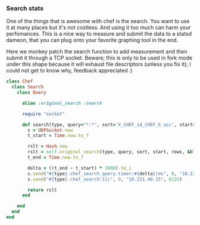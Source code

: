 ### Search stats

One of the things that is awesome with chef is the search. You want to use it at many places but it's not costless. And using it too much can harm your perfomances. This is a nice way to measure and submit the data to a statsd dameon, that you can plug onto your favorite graphing tool in the end.

Here we monkey patch the search function to add measurement and then submit it through a TCP socket. Beware; this is only to be used in fork mode under this shape because it will exhaust file descriptors (unless you fix it); I could not get to know why, feedback appreciated :)

```ruby
class Chef
  class Search
    class Query

      alias :original_search :search

      require "socket"

      def search(type, query="*:*", sort='X_CHEF_id_CHEF_X asc', start=0, rows=1000, &block)
        s = UDPSocket.new
        t_start = Time.now.to_f

        rslt = Hash.new
        rslt = self.original_search(type, query, sort, start, rows, &block)
        t_end = Time.now.to_f

        delta = ((t_end - t_start) * 1000).to_i
        s.send("#{type}.chef_search_query.timer:#{delta}|ms", 0, "10.231.40.15", 8125)
        s.send("#{type}.chef_search:1|c", 0, "10.231.40.15", 8125)

        return rslt
      end

    end
  end
end
```
